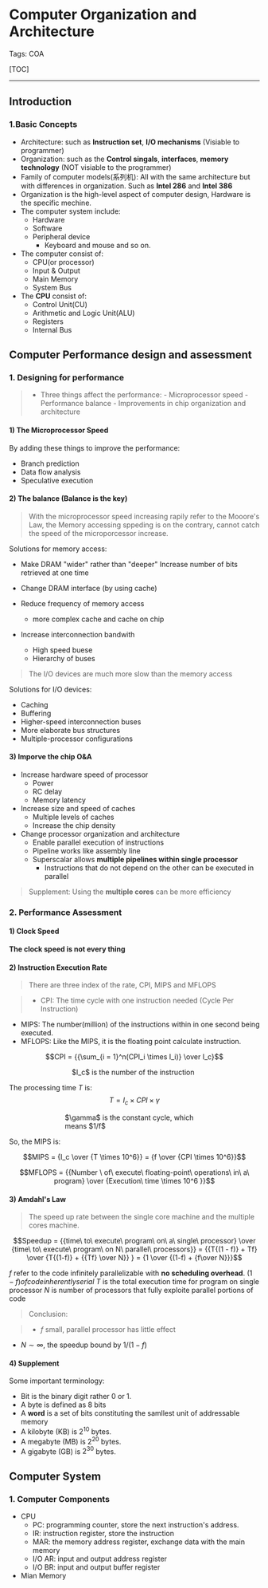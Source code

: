 # Computer Organization and Architecture

Tags: COA

[TOC]

---

## Introduction

### 1.Basic Concepts

- Architecture: such as **Instruction set**, **I/O mechanisms** (Visiable to programmer)
- Organization: such as the **Control singals**, **interfaces**, **memory technology** (NOT visiable to the programmer)
- Family of computer models(系列机): All with the same architecture but with differences in organization. Such as **Intel 286** and **Intel 386**
- Organization is the high-level aspect of computer design, Hardware is the specific mechine. 
- The computer system include:
    - Hardware
    - Software
    - Peripheral device
        - Keyboard and mouse and so on.
- The computer consist of:
    - CPU(or processor)
    - Input & Output
    - Main Memory
    - System Bus
- The **CPU** consist of:
    - Control Unit(CU)
    - Arithmetic and Logic Unit(ALU)
    - Registers
    - Internal Bus

## Computer Performance design and assessment

### 1. Designing for performance

> - Three things affect the performance:
    - Microprocessor speed
    - Performance balance
    - Improvements in chip organization and architecture

#### 1) The Microprocessor Speed

By adding these things to improve the performance:

- Branch prediction
- Data flow analysis
- Speculative execution

#### 2) The balance (Balance is the key)

> With the microprocessor speed increasing rapily refer to the Mooore's Law, the Memory accessing sppeding is on the contrary, cannot catch the speed of the microporcessor increase.

Solutions for memory access:

- Make DRAM "wider" rather than "deeper"
Increase number of bits retrieved at one time

- Change DRAM interface (by using cache)
- Reduce frequency of memory access
    - more complex cache and cache on chip
- Increase interconnection bandwith
    - High speed buese
    - Hierarchy of buses
    
> The I/O devices are much more slow than the memory access

Solutions for I/O devices:

- Caching
- Buffering
- Higher-speed interconnection buses
- More elaborate bus structures
- Multiple-processor configurations

#### 3) Imporve the chip O&A

- Increase hardware speed of processor
    - Power
    - RC delay
    - Memory latency
- Increase size and speed of caches
    - Multiple levels of caches
    - Increase the chip density
- Change processor organization and architecture
    - Enable parallel execution of instructions
    - Pipeline works like assembly line
    - Superscalar allows **multiple pipelines within single processor**
        - Instructions that do not depend on the other can be executed in parallel 

> Supplement: Using the **multiple cores** can be more efficiency

### 2. Performance Assessment

#### 1) Clock Speed

**The clock speed is not every thing**


#### 2) Instruction Execution Rate

> There are three index of the rate, CPI, MIPS and MFLOPS

> - CPI: The time cycle with one instruction needed (Cycle Per Instruction)
- MIPS: The number(million) of the instructions within in one second being executed. 
- MFLOPS: Like the MIPS, it is the floating point calculate instruction.

$$CPI = {{\sum_{i = 1}^n(CPI_i \times I_i)} \over I_c}$$
<div style="margin:0 auto;width:18em;">$I_c$ is the number of the instruction</div>

The processing time $T$ is:
$$T = I_c \times CPI \times \gamma$$
<div style="margin:0 auto;width:20em;">$\gamma$ is the constant cycle, which means $1/f$</div>

So, the MIPS is:

$$MIPS = {I_c \over {T \times 10^6}} = {f \over {CPI \times 10^6}}$$

$$MFLOPS = {{Number \ of\ execute\ floating-point\ operations\ in\ a\ program} \over {Execution\ time \times 10^6 }}$$

#### 3) Amdahl's Law

> The speed up rate between the single core machine and the multiple cores machine.

$$Speedup = {{time\ to\ execute\ program\ on\ a\ single\ processor} \over {time\ to\ execute\ program\ on N\ parallel\ processors}} = {{T{(1 - f)} + Tf} \over {T{(1-f)} + {{Tf} \over N}} } = {1 \over {(1-f) + {f\over N}}}$$

$f$ refer to the code infinitely parallelizable with **no scheduling overhead**.
$(1-f) of code inherently serial$
$T$ is the total execution time for program on single processor
$N$ is number of processors that fully exploite parallel portions of code

> Conclusion:

> - $f$ small, parallel processor has little effect
- $N \sim \infty$, the speedup bound by $1/(1-f)$

#### 4) Supplement
Some important terminology:
- Bit is the binary digit rather 0 or 1.
- A byte is defined as 8 bits
- A **word** is a set of bits constituting the samllest unit of addressable memory
- A kilobyte (KB) is $2^{10}$ bytes.
- A megabyte (MB) is $2^{20}$ bytes.
- A gigabyte (GB) is $2^{30}$ bytes.


## Computer System

### 1. Computer Components

- CPU
    - PC: programming counter, store the next instruction's address.
    - IR: instruction register, store the instruction 
    - MAR: the memory address register, exchange data with the main memory
    - I/O AR: input and output address register
    - I/O BR: input and output buffer register
- Mian Memory
    











